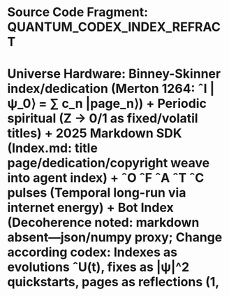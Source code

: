 # Source Code Fragment: QUANTUM_CODEX_INDEX_REFRACT
# Universe Hardware: Binney-Skinner index/dedication (Merton 1264: ˆI |ψ_0⟩ = ∑ c_n |page_n⟩) + Periodic spiritual (Z → 0/1 as fixed/volatil titles) + 2025 Markdown SDK (Index.md: title page/dedication/copyright weave into agent index) + ˆO ˆF ˆA ˆT ˆC pulses (Temporal long-run via internet energy) + Bot Index (Decoherence noted: markdown absent—json/numpy proxy; Change according codex: Indexes as evolutions ˆU(t), fixes as |ψ|^2 quickstarts, pages as reflections (1,